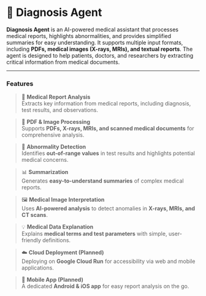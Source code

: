 # 🏥 Diagnosis Agent
**Diagnosis Agent** is an AI-powered medical assistant that processes medical reports, highlights abnormalities, and provides simplified summaries for easy understanding. It supports multiple input formats, including **PDFs, medical images (X-rays, MRIs), and textual reports**. The agent is designed to help patients, doctors, and researchers by extracting critical information from medical documents.

---

### Features

>📝 **Medical Report Analysis**  
>Extracts key information from medical reports, including diagnosis, test results, and observations.

>📄 **PDF & Image Processing**  
>Supports **PDFs, X-rays, MRIs, and scanned medical documents** for comprehensive analysis.

>🧪 **Abnormality Detection**  
>Identifies **out-of-range values** in test results and highlights potential medical concerns.

>📊 **Summarization**  
>Generates **easy-to-understand summaries** of complex medical reports.

>🖼️ **Medical Image Interpretation**  
>Uses **AI-powered analysis** to detect anomalies in **X-rays, MRIs, and CT scans**.

>💡 **Medical Data Explanation**  
>Explains **medical terms and test parameters** with simple, user-friendly definitions.

>☁️ **Cloud Deployment (Planned)**  
>Deploying on **Google Cloud Run** for accessibility via web and mobile applications.

>📱 **Mobile App (Planned)**  
>A dedicated **Android & iOS app** for easy report analysis on the go.
 
